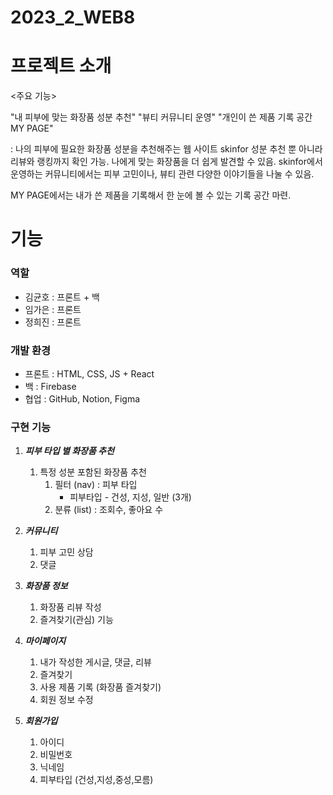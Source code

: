 # 2023_2_WEB8

# 프로젝트 소개

<주요 기능>

"내 피부에 맞는 화장품 성분 추천"
"뷰티 커뮤니티 운영"
"개인이 쓴 제품 기록 공간 MY PAGE"

: 나의 피부에 필요한 화장품 성분을 추천해주는 웹 사이트 skinfor
성분 추천 뿐 아니라 리뷰와 랭킹까지 확인 가능.
나에게 맞는 화장품을 더 쉽게 발견할 수 있음.
skinfor에서 운영하는 커뮤니티에서는
피부 고민이나, 뷰티 관련 다양한 이야기들을 나눌 수 있음.

MY PAGE에서는 내가 쓴 제품을 기록해서 한 눈에 볼 수 있는 기록 공간 마련.

# 기능

### 역할

- 김균호 : 프론트 + 백
- 임가은 : 프론트
- 정희진 : 프론트

### 개발 환경

- 프론트 : HTML, CSS, JS + React
- 백 : Firebase
- 협업 : GitHub, Notion, Figma

### 구현 기능

1. ***피부 타입 별 화장품 추천***
    1. 특정 성분 포함된 화장품 추천
        1. 필터 (nav) : 피부 타입
           - 피부타입 - 건성, 지성, 일반 (3개)
        2. 분류 (list) : 조회수, 좋아요 수 
       
2. ***커뮤니티***
    1. 피부 고민 상담
    2. 댓글
    
3. ***화장품 정보***
    1. 화장품 리뷰 작성
    2. 즐겨찾기(관심) 기능
    
4. ***마이페이지*** 
    1. 내가 작성한 게시글, 댓글, 리뷰
    2. 즐겨찾기
    3. 사용 제품 기록 (화장품 즐겨찾기)
    4. 회원 정보 수정

1. ***회원가입***
    1. 아이디
    2. 비밀번호
    3. 닉네임
    4. 피부타입 (건성,지성,중성,모름)
